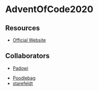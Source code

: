 # AdventOfCode2020

## Resources
* [Official Website](https://adventofcode.com/)

## Collaborators
* [Padowi](http://github.com/padowi/adventofcode2020/)
- [Poodlebag](https://github.com/Poodlepaag/AdventOfCode_2020)
- [starefeldt](https://github.com/starefeldt/AdventOfCode2020)
